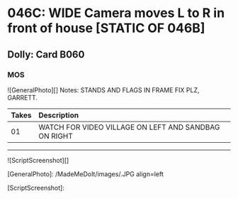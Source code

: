 # 046C: WIDE Camera moves L to R in front of house [STATIC OF 046B]

## Dolly: Card B060

### MOS

![GeneralPhoto][]
Notes: STANDS AND FLAGS IN FRAME FIX PLZ, GARRETT.

| Takes | Description |
|:---|:----|
| 01 | WATCH FOR VIDEO VILLAGE ON LEFT AND SANDBAG ON RIGHT |

----

![ScriptScreenshot][]


[GeneralPhoto]:  /MadeMeDoIt/images/.JPG align=left

[ScriptScreenshot]: 